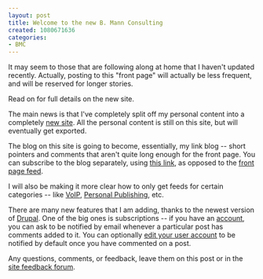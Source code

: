 ```yaml
--- 
layout: post
title: Welcome to the new B. Mann Consulting
created: 1080671636
categories: 
- BMC
---
```

It may seem to those that are following along at home that I haven't updated recently. Actually, posting to this "front page" will actually be less frequent, and will be reserved for longer stories.

Read on for full details on the new site.
<!--break-->
The main news is that I've completely split off my personal content into a completely <a href="http://boris.bmannconsulting.com" title="Boris Mann's Personal Site">new site</a>. All the personal content is still on this site, but will eventually get exported.

The blog on this site is going to become, essentially, my link blog -- short pointers and comments that aren't quite long enough for the front page. You can subscribe to the blog separately, using <a href="http://www.bmannconsulting.com/blog/feed/1" title="B. Mann Consulting Link Blog">this link</a>, as opposed to the <a href="http://www.bmannconsulting.com/node/feed" title="B. Mann Consulting Front Page RSS Feed">front page feed</a>.

I will also be making it more clear how to only get feeds for certain categories -- like <a href="http://www.bmannconsulting.com/topics/voip">VoIP</a>, <a href="http://www.bmannconsulting.com/topics/personal-publishing">Personal Publishing</a>, etc.

There are many new features that I am adding, thanks to the newest version of <a href="http://www.drupal.org">Drupal</a>. One of the big ones is subscriptions -- if you have an <a href="http://www.bmannconsulting.com/user">account</a>, you can ask to be notified by email whenever a particular post has comments added to it. You can optionally <a href="http://www.bmannconsulting.com/user/edit">edit your user account</a> to be notified by default once you have commented on a post.

Any questions, comments, or feedback, leave them on this post or in the <a href="http://www.bmannconsulting.com/discussions/bmc-feedback">site feedback forum</a>.
